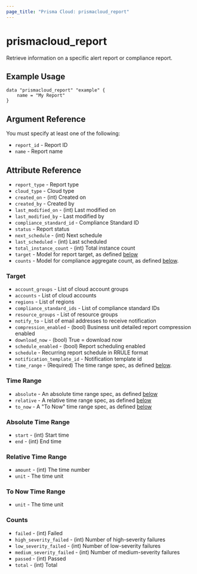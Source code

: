 ```yaml
---
page_title: "Prisma Cloud: prismacloud_report"
---
```


# prismacloud_report

Retrieve information on a specific alert report or compliance report.

## Example Usage

```hcl
data "prismacloud_report" "example" {
    name = "My Report"
}
```

## Argument Reference

You must specify at least one of the following:

* `report_id` - Report ID
* `name` - Report name

## Attribute Reference

* `report_type` - Report type
* `cloud_type` - Cloud type
* `created_on` - (int) Created on
* `created_by` - Created by
* `last_modified_on` - (int) Last modified on
* `last_modified_by` - Last modified by
* `compliance_standard_id` - Compliance Standard ID
* `status` - Report status
* `next_schedule` - (int) Next schedule
* `last_scheduled` - (int) Last scheduled
* `total_instance_count` - (int) Total instance count
* `target` - Model for report target, as defined [below](#target)
* `counts` - Model for compliance aggregate count, as defined [below](#counts).

### Target

* `account_groups` - List of cloud account groups
* `accounts` - List of cloud accounts
* `regions` - List of regions
* `compliance_standard_ids` - List of compliance standard IDs
* `resource_groups` - List of resource groups
* `notify_to` - List of email addresses to receive notification
* `compression_enabled` - (bool) Business unit detailed report compression enabled
* `download_now` - (bool) True = download now
* `schedule_enabled` - (bool) Report scheduling enabled
* `schedule` - Recurring report schedule in RRULE format
* `notification_template_id` - Notification template id
* `time_range` - (Required) The time range spec, as defined [below](#time-range).

### Time Range

* `absolute` - An absolute time range spec, as defined [below](#absolute-time-range)
* `relative` - A relative time range spec, as defined [below](#relative-time-range)
* `to_now` - A "To Now" time range spec, as defined [below](#to-now-time-range)

### Absolute Time Range

* `start` - (int) Start time
* `end` - (int) End time

### Relative Time Range

* `amount` - (int) The time number
* `unit` - The time unit

### To Now Time Range

* `unit` - The time unit

### Counts

* `failed` - (int) Failed
* `high_severity_failed` - (int) Number of high-severity failures
* `low_severity_failed` - (int) Number of low-severity failures
* `medium_severity_failed` - (int) Number of medium-severity failures
* `passed` - (int) Passed
* `total` - (int) Total
